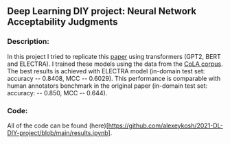 ## Deep Learning DIY project: Neural Network Acceptability Judgments

### Description:

In this project I tried to replicate this [paper](https://direct.mit.edu/tacl/article/doi/10.1162/tacl_a_00290/43528) using transformers (GPT2, BERT and ELECTRA). I trained these models using the data from the [CoLA corpus](https://nyu-mll.github.io/CoLA/). The best results is achieved with ELECTRA model (in-domain test set: accuracy -- 0.8408, MCC -- 0.6029). This performance is comparable with human annotators benchmark in the original paper (in-domain test set: accuracy: -- 0.850, MCC -- 0.644).

### Code:

All of the code can be found (here)[https://github.com/alexeykosh/2021-DL-DIY-project/blob/main/results.ipynb].
